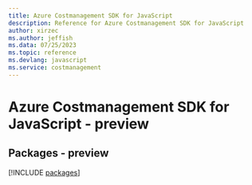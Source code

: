 ```yaml
---
title: Azure Costmanagement SDK for JavaScript
description: Reference for Azure Costmanagement SDK for JavaScript
author: xirzec
ms.author: jeffish
ms.data: 07/25/2023
ms.topic: reference
ms.devlang: javascript
ms.service: costmanagement
---
```

# Azure Costmanagement SDK for JavaScript - preview
## Packages - preview
[!INCLUDE [packages](costmanagement-index.md)]